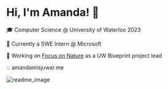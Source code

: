 # Hi, I'm Amanda! 👋

🎓 Computer Science @ University of Waterloo 2023

🏢 Currently a SWE Intern @ Microsoft

🌱 Working on [Focus on Nature](https://github.com/uwblueprint/focus-on-nature) as a UW Blueprint project lead

💡 amandamisjuwar.me


![readme_image](https://user-images.githubusercontent.com/37950626/157373696-b6b6a6ad-a943-4a9c-adf2-6d6a3b241892.png)
